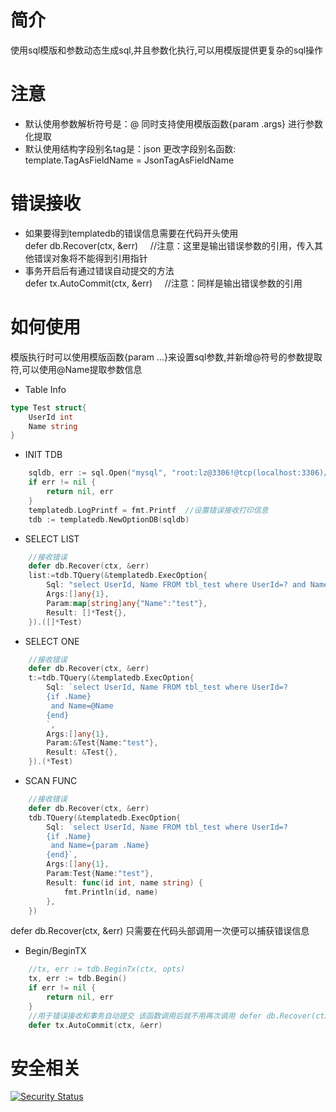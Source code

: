 # 简介
使用sql模版和参数动态生成sql,并且参数化执行,可以用模版提供更复杂的sql操作

# 注意
* 默认使用参数解析符号是：@ 同时支持使用模版函数{param .args} 进行参数化提取
* 默认使用结构字段别名tag是：json
更改字段别名函数: template.TagAsFieldName = JsonTagAsFieldName

# 错误接收
* 如果要得到templatedb的错误信息需要在代码开头使用  
defer db.Recover(ctx, &err)  $~~~~$//注意：这里是输出错误参数的引用，传入其他错误对象将不能得到引用指针
* 事务开启后有通过错误自动提交的方法  
defer tx.AutoCommit(ctx, &err) $~~~~$//注意：同样是输出错误参数的引用



# 如何使用
模版执行时可以使用模版函数{param ...}来设置sql参数,并新增@符号的参数提取符,可以使用@Name提取参数信息
* Table Info
```go
type Test struct{
    UserId int
    Name string
}
```
* INIT TDB
```go
	sqldb, err := sql.Open("mysql", "root:lz@3306!@tcp(localhost:3306)/lz_tour?charset=utf8mb4&parseTime=True&loc=Local&multiStatements=true")
	if err != nil {
		return nil, err
	}
	templatedb.LogPrintf = fmt.Printf  //设置错误接收打印信息
    tdb := templatedb.NewOptionDB(sqldb)
```
* SELECT LIST
```go
    //接收错误
    defer db.Recover(ctx, &err) 
	list:=tdb.TQuery(&templatedb.ExecOption{
		Sql: "select UserId, Name FROM tbl_test where UserId=? and Name=@Name",
        Args:[]any{1},
        Param:map[string]any{"Name":"test"},
		Result: []*Test{},
	}).([]*Test)
```
* SELECT ONE
```go
    //接收错误
    defer db.Recover(ctx, &err) 
	t:=tdb.TQuery(&templatedb.ExecOption{
		Sql: `select UserId, Name FROM tbl_test where UserId=?
        {if .Name}
         and Name=@Name
        {end}
        `,
        Args:[]any{1},
        Param:&Test{Name:"test"},
		Result: &Test{},
	}).(*Test)
```
* SCAN FUNC
```go
    //接收错误
    defer db.Recover(ctx, &err) 
	tdb.TQuery(&templatedb.ExecOption{
		Sql: `select UserId, Name FROM tbl_test where UserId=? 
        {if .Name}
         and Name={param .Name}
        {end}`,
        Args:[]any{1},
        Param:Test{Name:"test"},
		Result: func(id int, name string) {
			fmt.Println(id, name)
		},
	})
```
defer db.Recover(ctx, &err) 只需要在代码头部调用一次便可以捕获错误信息
* Begin/BeginTX
```go
    //tx, err := tdb.BeginTx(ctx, opts)
    tx, err := tdb.Begin()
	if err != nil {
		return nil, err
	}
    //用于错误接收和事务自动提交 该函数调用后就不用再次调用 defer db.Recover(ctx, &err)
    defer tx.AutoCommit(ctx, &err) 
```

# 安全相关
[![Security Status](https://www.murphysec.com/platform3/v3/badge/1612004657648414720.svg?t=1)](https://www.murphysec.com/accept?code=decf9bb2d4c69750e880241c395edbd7&type=1&from=2&t=2)